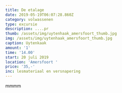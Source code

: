 ```yaml
---
title: De etalage
date: 2019-05-19T06:07:28.860Z
category: volwassenen
type: excursie
description: ....pr
thumb: /assets/img/uytenhaak_amersfoort_thumb.jpg
img: /assets/img/uytenhaak_amersfoort_thumb.jpg
caption: Uytenkaak
amount: '1'
time: '14.00'
start: 20 juli 2019
location: 'Amersfoort '
price: '35,-'
inc: lesmateriaal en versnapering
---
```

mmmm
